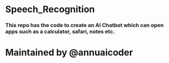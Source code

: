 # Speech_Recognition

### This repo has the code to create an AI Chatbot which can open apps such as a calculator, safari, notes etc.




# Maintained by @annuaicoder
